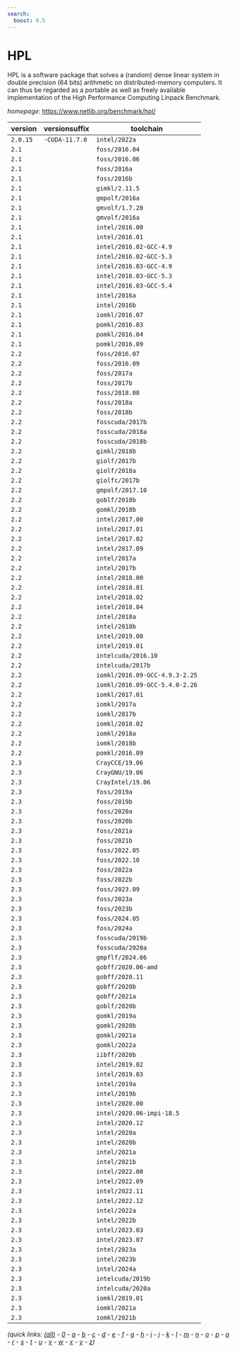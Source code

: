 ```yaml
---
search:
  boost: 0.5
---
```

# HPL

HPL is a software package that solves a (random) dense linear system in double precision (64 bits)  arithmetic on distributed-memory computers. It can thus be regarded as a portable as well as freely available  implementation of the High Performance Computing Linpack Benchmark.

*homepage*: <https://www.netlib.org/benchmark/hpl/>

version | versionsuffix | toolchain
--------|---------------|----------
``2.0.15`` | ``-CUDA-11.7.0`` | ``intel/2022a``
``2.1`` |  | ``foss/2016.04``
``2.1`` |  | ``foss/2016.06``
``2.1`` |  | ``foss/2016a``
``2.1`` |  | ``foss/2016b``
``2.1`` |  | ``gimkl/2.11.5``
``2.1`` |  | ``gmpolf/2016a``
``2.1`` |  | ``gmvolf/1.7.20``
``2.1`` |  | ``gmvolf/2016a``
``2.1`` |  | ``intel/2016.00``
``2.1`` |  | ``intel/2016.01``
``2.1`` |  | ``intel/2016.02-GCC-4.9``
``2.1`` |  | ``intel/2016.02-GCC-5.3``
``2.1`` |  | ``intel/2016.03-GCC-4.9``
``2.1`` |  | ``intel/2016.03-GCC-5.3``
``2.1`` |  | ``intel/2016.03-GCC-5.4``
``2.1`` |  | ``intel/2016a``
``2.1`` |  | ``intel/2016b``
``2.1`` |  | ``iomkl/2016.07``
``2.1`` |  | ``pomkl/2016.03``
``2.1`` |  | ``pomkl/2016.04``
``2.1`` |  | ``pomkl/2016.09``
``2.2`` |  | ``foss/2016.07``
``2.2`` |  | ``foss/2016.09``
``2.2`` |  | ``foss/2017a``
``2.2`` |  | ``foss/2017b``
``2.2`` |  | ``foss/2018.08``
``2.2`` |  | ``foss/2018a``
``2.2`` |  | ``foss/2018b``
``2.2`` |  | ``fosscuda/2017b``
``2.2`` |  | ``fosscuda/2018a``
``2.2`` |  | ``fosscuda/2018b``
``2.2`` |  | ``gimkl/2018b``
``2.2`` |  | ``giolf/2017b``
``2.2`` |  | ``giolf/2018a``
``2.2`` |  | ``giolfc/2017b``
``2.2`` |  | ``gmpolf/2017.10``
``2.2`` |  | ``goblf/2018b``
``2.2`` |  | ``gomkl/2018b``
``2.2`` |  | ``intel/2017.00``
``2.2`` |  | ``intel/2017.01``
``2.2`` |  | ``intel/2017.02``
``2.2`` |  | ``intel/2017.09``
``2.2`` |  | ``intel/2017a``
``2.2`` |  | ``intel/2017b``
``2.2`` |  | ``intel/2018.00``
``2.2`` |  | ``intel/2018.01``
``2.2`` |  | ``intel/2018.02``
``2.2`` |  | ``intel/2018.04``
``2.2`` |  | ``intel/2018a``
``2.2`` |  | ``intel/2018b``
``2.2`` |  | ``intel/2019.00``
``2.2`` |  | ``intel/2019.01``
``2.2`` |  | ``intelcuda/2016.10``
``2.2`` |  | ``intelcuda/2017b``
``2.2`` |  | ``iomkl/2016.09-GCC-4.9.3-2.25``
``2.2`` |  | ``iomkl/2016.09-GCC-5.4.0-2.26``
``2.2`` |  | ``iomkl/2017.01``
``2.2`` |  | ``iomkl/2017a``
``2.2`` |  | ``iomkl/2017b``
``2.2`` |  | ``iomkl/2018.02``
``2.2`` |  | ``iomkl/2018a``
``2.2`` |  | ``iomkl/2018b``
``2.2`` |  | ``pomkl/2016.09``
``2.3`` |  | ``CrayCCE/19.06``
``2.3`` |  | ``CrayGNU/19.06``
``2.3`` |  | ``CrayIntel/19.06``
``2.3`` |  | ``foss/2019a``
``2.3`` |  | ``foss/2019b``
``2.3`` |  | ``foss/2020a``
``2.3`` |  | ``foss/2020b``
``2.3`` |  | ``foss/2021a``
``2.3`` |  | ``foss/2021b``
``2.3`` |  | ``foss/2022.05``
``2.3`` |  | ``foss/2022.10``
``2.3`` |  | ``foss/2022a``
``2.3`` |  | ``foss/2022b``
``2.3`` |  | ``foss/2023.09``
``2.3`` |  | ``foss/2023a``
``2.3`` |  | ``foss/2023b``
``2.3`` |  | ``foss/2024.05``
``2.3`` |  | ``foss/2024a``
``2.3`` |  | ``fosscuda/2019b``
``2.3`` |  | ``fosscuda/2020a``
``2.3`` |  | ``gmpflf/2024.06``
``2.3`` |  | ``gobff/2020.06-amd``
``2.3`` |  | ``gobff/2020.11``
``2.3`` |  | ``gobff/2020b``
``2.3`` |  | ``gobff/2021a``
``2.3`` |  | ``goblf/2020b``
``2.3`` |  | ``gomkl/2019a``
``2.3`` |  | ``gomkl/2020b``
``2.3`` |  | ``gomkl/2021a``
``2.3`` |  | ``gomkl/2022a``
``2.3`` |  | ``iibff/2020b``
``2.3`` |  | ``intel/2019.02``
``2.3`` |  | ``intel/2019.03``
``2.3`` |  | ``intel/2019a``
``2.3`` |  | ``intel/2019b``
``2.3`` |  | ``intel/2020.00``
``2.3`` |  | ``intel/2020.06-impi-18.5``
``2.3`` |  | ``intel/2020.12``
``2.3`` |  | ``intel/2020a``
``2.3`` |  | ``intel/2020b``
``2.3`` |  | ``intel/2021a``
``2.3`` |  | ``intel/2021b``
``2.3`` |  | ``intel/2022.00``
``2.3`` |  | ``intel/2022.09``
``2.3`` |  | ``intel/2022.11``
``2.3`` |  | ``intel/2022.12``
``2.3`` |  | ``intel/2022a``
``2.3`` |  | ``intel/2022b``
``2.3`` |  | ``intel/2023.03``
``2.3`` |  | ``intel/2023.07``
``2.3`` |  | ``intel/2023a``
``2.3`` |  | ``intel/2023b``
``2.3`` |  | ``intel/2024a``
``2.3`` |  | ``intelcuda/2019b``
``2.3`` |  | ``intelcuda/2020a``
``2.3`` |  | ``iomkl/2019.01``
``2.3`` |  | ``iomkl/2021a``
``2.3`` |  | ``iomkl/2021b``


*(quick links: [(all)](../index.md) - [0](../0/index.md) - [a](../a/index.md) - [b](../b/index.md) - [c](../c/index.md) - [d](../d/index.md) - [e](../e/index.md) - [f](../f/index.md) - [g](../g/index.md) - [h](../h/index.md) - [i](../i/index.md) - [j](../j/index.md) - [k](../k/index.md) - [l](../l/index.md) - [m](../m/index.md) - [n](../n/index.md) - [o](../o/index.md) - [p](../p/index.md) - [q](../q/index.md) - [r](../r/index.md) - [s](../s/index.md) - [t](../t/index.md) - [u](../u/index.md) - [v](../v/index.md) - [w](../w/index.md) - [x](../x/index.md) - [y](../y/index.md) - [z](../z/index.md))*

